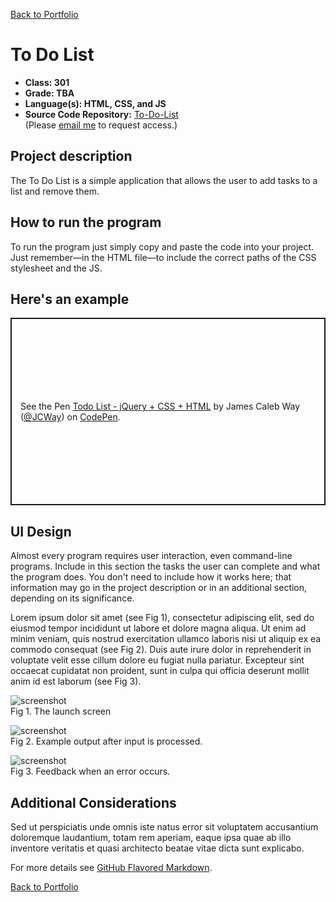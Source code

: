 [Back to Portfolio](./)

To Do List
===============

-   **Class: 301** 
-   **Grade: TBA** 
-   **Language(s): HTML, CSS, and JS** 
-   **Source Code Repository:** [To-Do-List](https://github.com/JamesCalebWay/To-Do-List/tree/main)  
    (Please [email me](mailto:jcway@csustudent.net?subject=GitHub%20Access) to request access.)

## Project description

The To Do List is a simple application that allows the user to add tasks to a list and remove them.

## How to run the program

To run the program just simply copy and paste the code into your project. Just remember—in the HTML file—to include the correct paths of the CSS stylesheet and the JS.

## Here's an example

<codepen-embed penId="ab123r">
<p class="codepen" data-height="300" data-theme-id="dark" data-default-tab="result" data-slug-hash="YzNyVxK" data-user="JCWay" style="height: 300px; box-sizing: border-box; display: flex; align-items: center; justify-content: center; border: 2px solid; margin: 1em 0; padding: 1em;">
  <span>See the Pen <a href="https://codepen.io/JCWay/pen/YzNyVxK">
  Todo List - jQuery + CSS + HTML</a> by James Caleb Way (<a href="https://codepen.io/JCWay">@JCWay</a>)
  on <a href="https://codepen.io">CodePen</a>.</span>
</p>
<script async src="https://cpwebassets.codepen.io/assets/embed/ei.js"></script>
</codepen-embed>

<coedpen-embed penId="ab123r" height="450"></codepen-embed>

## UI Design

Almost every program requires user interaction, even command-line programs. Include in this section the tasks the user can complete and what the program does. You don't need to include how it works here; that information may go in the project description or in an additional section, depending on its significance.

Lorem ipsum dolor sit amet (see Fig 1), consectetur adipiscing elit, sed do eiusmod tempor incididunt ut labore et dolore magna aliqua. Ut enim ad minim veniam, quis nostrud exercitation ullamco laboris nisi ut aliquip ex ea commodo consequat (see Fig 2). Duis aute irure dolor in reprehenderit in voluptate velit esse cillum dolore eu fugiat nulla pariatur. Excepteur sint occaecat cupidatat non proident, sunt in culpa qui officia deserunt mollit anim id est laborum (see Fig 3).

![screenshot](images/dummy_thumbnail.jpg)  
Fig 1. The launch screen

![screenshot](images/dummy_thumbnail.jpg)  
Fig 2. Example output after input is processed.

![screenshot](images/dummy_thumbnail.jpg)  
Fig 3. Feedback when an error occurs.

## Additional Considerations

Sed ut perspiciatis unde omnis iste natus error sit voluptatem accusantium doloremque laudantium, totam rem aperiam, eaque ipsa quae ab illo inventore veritatis et quasi architecto beatae vitae dicta sunt explicabo. 

For more details see [GitHub Flavored Markdown](https://guides.github.com/features/mastering-markdown/).

[Back to Portfolio](./)
